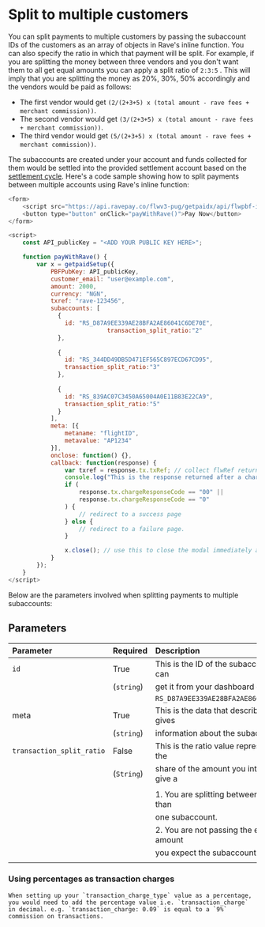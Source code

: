 # Split to multiple customers

You can split payments to multiple customers by passing the subaccount IDs of the customers as an array of objects in Rave's inline function. You can also specify the ratio in which that payment will be split. For example, if you are splitting the money between three vendors and you don't want them to all get equal amounts you can apply a split ratio of   `2:3:5` .  This will imply that you are splitting the money as 20%, 30%, 50% accordingly and the vendors would be paid as follows:

- The first vendor would get `(2/(2+3+5) x (total amount - rave fees + merchant commission))`.
- The second vendor would get `(3/(2+3+5) x (total amount - rave fees + merchant commission))`.
- The third vendor would get `(5/(2+3+5) x (total amount - rave fees + merchant commission))`.


The subaccounts are created under your account and funds collected for them would be settled into the provided settlement account based on the [settlement cycle](https://support.flutterwave.com/article/153-settlement-schedule). Here's a code sample showing how to split payments between multiple accounts using Rave's inline function:

```javascript
<form>
    <script src="https://api.ravepay.co/flwv3-pug/getpaidx/api/flwpbf-inline.js"></script>
    <button type="button" onClick="payWithRave()">Pay Now</button>
</form>

<script>
    const API_publicKey = "<ADD YOUR PUBLIC KEY HERE>";

    function payWithRave() {
        var x = getpaidSetup({
            PBFPubKey: API_publicKey,
            customer_email: "user@example.com",
            amount: 2000,
            currency: "NGN",
            txref: "rave-123456",
            subaccounts: [
              {
                id: "RS_D87A9EE339AE28BFA2AE86041C6DE70E",
                            transaction_split_ratio:"2"
              },
              
              {
                id: "RS_344DD49DB5D471EF565C897ECD67CD95",
                transaction_split_ratio:"3"
              },
              
              {
                id: "RS_839AC07C3450A65004A0E11B83E22CA9",
                transaction_split_ratio:"5"
              }
            ],
            meta: [{
                metaname: "flightID",
                metavalue: "AP1234"
            }],
            onclose: function() {},
            callback: function(response) {
                var txref = response.tx.txRef; // collect flwRef returned and pass to                                                a server page to complete status check.
                console.log("This is the response returned after a charge", response);
                if (
                    response.tx.chargeResponseCode == "00" ||
                    response.tx.chargeResponseCode == "0"
                ) {
                    // redirect to a success page
                } else {
                    // redirect to a failure page.
                }

                x.close(); // use this to close the modal immediately after payment.
            }
        });
    }
</script>
```

Below are the parameters involved when splitting payments to multiple subaccounts:

## Parameters

| Parameter                         | Required               | Description                               |
| :------------------------------   | :--------------------  | :---------------------------------------- |
| ```id```                          | True                   | This is the ID of the subaccount, you can |
|                                   |   (```string```)       |    get it from your dashboard e.g.        |   
|                                   |                        |    `RS_D87A9EE339AE28BFA2AE86041C6DE70E`  |   
| meta                              | True                   | This is the data that describes and gives |
|                                   |   (```string```)       |    information about the subaccount       |   
| ```transaction_split_ratio```     | False                  | This is the ratio value representing the  | 
|                                   |  (`String`)            |  share of the amount you intend to give a |     |                                   |                        | subaccount. This is only needed when:     |
|                                   |                        |                                           |
|                                   |                        |   1. You are splitting between more than  |
|                                   |                        |      one subaccount.                      |
|                                   |                        |   2. You are not passing the exact amount |
|                                   |                        |      you expect the subaccount to get.    |  
|                                   |                        |                                           | 

 
 ### Using percentages as transaction charges

<div class="magic-block-callout type-warning">
   
    When setting up your `transaction_charge_type` value as a percentage, you would need to add the percentage value i.e. `transaction_charge` in decimal. e.g. `transaction_charge: 0.09` is equal to a `9%` commission on transactions.

</div>